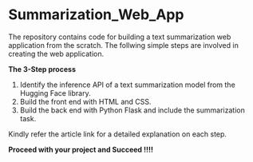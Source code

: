 # Summarization_Web_App
The repository contains code for building a text summarization web application from the scratch. The follwing simple steps are involved in creating the web application.

**The 3-Step process**
1. Identify the inference API of a text summarization model from the Hugging Face library.
2. Build the front end with HTML and CSS.
3. Build the back end with Python Flask and include the summarization task.

Kindly refer the article link for a detailed explanation on each step.

**Proceed with your project and Succeed !!!!**


